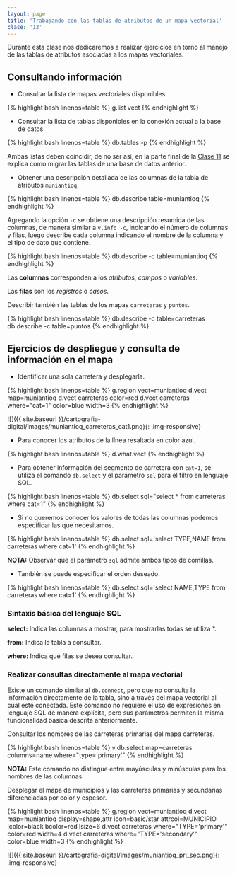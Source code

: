 ```yaml
---
layout: page
title: 'Trabajando con las tablas de atributos de un mapa vectorial'
clase: '13'
---
```


Durante esta clase nos dedicaremos a realizar ejercicios en torno al manejo de las tablas de atributos asociadas a los mapas vectoriales.

Consultando información
-----------------------

- Consultar la lista de mapas vectoriales disponibles.

{% highlight bash linenos=table %}
g.list vect
{% endhighlight %}

- Consultar la lista de tablas disponibles en la conexión actual a la base de datos.

{% highlight bash linenos=table %}
db.tables -p
{% endhighlight %}

Ambas listas deben coincidir, de no ser así, en la parte final de la [Clase 11](./clase-11.html) se explica como migrar las tablas de una base de datos anterior.

- Obtener una descripción detallada de las columnas de la tabla de atributos `muniantioq`.

{% highlight bash linenos=table %}
db.describe table=muniantioq
{% endhighlight %}

Agregando la opción `-c` se obtiene una descripción resumida de las columnas, de manera similar a `v.info -c`, indicando el número de columnas y filas, luego describe cada columna indicando el nombre de la columna y el tipo de dato que contiene.

{% highlight bash linenos=table %}
db.describe -c table=muniantioq
{% endhighlight %}

Las **columnas** corresponden a los *atributos*, *campos* o *variables*.

Las **filas** son los *registros* o *casos*.

Describir también las tablas de los mapas `carreteras` y `puntos`.

{% highlight bash linenos=table %}
db.describe -c table=carreteras
db.describe -c table=puntos
{% endhighlight %}

Ejercicios de despliegue y consulta de información en el mapa
-------------------------------------------------------------

- Identificar una sola carretera y desplegarla.

{% highlight bash linenos=table %}
g.region vect=muniantioq 
d.vect map=muniantioq 
d.vect carreteras color=red 
d.vect carreteras where="cat=1" color=blue width=3
{% endhighlight %}

![]({{ site.baseurl }}/cartografia-digital/images/muniantioq_carreteras_cat1.png){: .img-responsive}

- Para conocer los atributos de la línea resaltada en color azul.

{% highlight bash linenos=table %}
d.what.vect
{% endhighlight %}

- Para obtener información del segmento de carretera con `cat=1`, se utiliza el comando `db.select` y el parámetro `sql` para el filtro en lenguaje SQL.

{% highlight bash linenos=table %}
db.select sql="select * from carreteras where cat=1"
{% endhighlight %}

- Si no queremos conocer los valores de todas las columnas podemos especificar las que necesitamos.

{% highlight bash linenos=table %}
db.select sql='select TYPE,NAME from carreteras where cat=1'
{% endhighlight %}

**NOTA:** Observar que el parámetro `sql` admite ambos tipos de comillas.

- También se puede especificar el orden deseado.

{% highlight bash linenos=table %}
db.select sql='select NAME,TYPE from carreteras where cat=1'
{% endhighlight %}

### Sintaxis básica del lenguaje SQL

**select:** Indica las columnas a mostrar, para mostrarlas todas se utiliza \*.

**from:** Indica la tabla a consultar.

**where:** Indica qué filas se desea consultar.

### Realizar consultas directamente al mapa vectorial

Existe un comando similar al `db.connect`, pero que no consulta la información directamente de la tabla, sino a través del mapa vectorial al cual esté conectada. Este comando no requiere el uso de expresiones en lenguaje SQL de manera explícita, pero sus parámetros permiten la misma funcionalidad básica descrita anteriormente.

Consultar los nombres de las carreteras primarias del mapa carreteras.

{% highlight bash linenos=table %}
v.db.select map=carreteras columns=name where="type='primary'"
{% endhighlight %}

**NOTA:** Este comando no distingue entre mayúsculas y minúsculas para los nombres de las columnas.

Desplegar el mapa de municipios y las carreteras primarias y secundarias diferenciadas por color y espesor.

{% highlight bash linenos=table %}
g.region vect=muniantioq
d.vect map=muniantioq display=shape,attr icon=basic/star attrcol=MUNICIPIO lcolor=black bcolor=red lsize=6
d.vect carreteras where="TYPE='primary'" color=red width=4
d.vect carreteras where="TYPE='secondary'" color=blue width=3
{% endhighlight %}

![]({{ site.baseurl }}/cartografia-digital/images/muniantioq_pri_sec.png){: .img-responsive}
